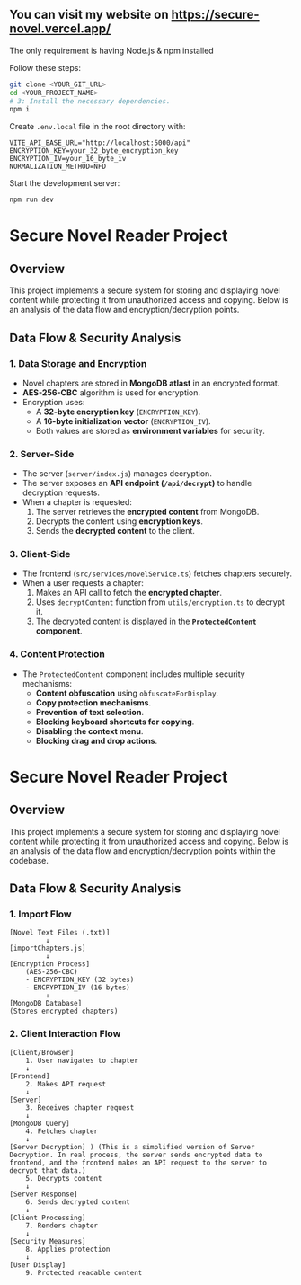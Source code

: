 ## You can visit my website on https://secure-novel.vercel.app/

The only requirement is having Node.js & npm installed

Follow these steps:

```sh
git clone <YOUR_GIT_URL>
cd <YOUR_PROJECT_NAME>
# 3: Install the necessary dependencies.
npm i

```
Create `.env.local` file in the root directory with:
```
VITE_API_BASE_URL="http://localhost:5000/api"
ENCRYPTION_KEY=your_32_byte_encryption_key
ENCRYPTION_IV=your_16_byte_iv
NORMALIZATION_METHOD=NFD
```
Start the development server:
```bash
npm run dev
```

# Secure Novel Reader Project

## Overview
This project implements a secure system for storing and displaying novel content while protecting it from unauthorized access and copying. Below is an analysis of the data flow and encryption/decryption points.

## Data Flow & Security Analysis

### 1. **Data Storage and Encryption**
- Novel chapters are stored in **MongoDB atlast** in an encrypted format.
- **AES-256-CBC** algorithm is used for encryption.
- Encryption uses:
  - A **32-byte encryption key** (`ENCRYPTION_KEY`).
  - A **16-byte initialization vector** (`ENCRYPTION_IV`).
  - Both values are stored as **environment variables** for security.

### 2. **Server-Side**
- The server (`server/index.js`) manages decryption.
- The server exposes an **API endpoint (`/api/decrypt`)** to handle decryption requests.
- When a chapter is requested:
  1. The server retrieves the **encrypted content** from MongoDB.
  2. Decrypts the content using **encryption keys**.
  3. Sends the **decrypted content** to the client.

### 3. **Client-Side**
- The frontend (`src/services/novelService.ts`) fetches chapters securely.
- When a user requests a chapter:
  1. Makes an API call to fetch the **encrypted chapter**.
  2. Uses `decryptContent` function from `utils/encryption.ts` to decrypt it.
  3. The decrypted content is displayed in the **`ProtectedContent` component**.

### 4. **Content Protection**
- The `ProtectedContent` component includes multiple security mechanisms:
  - **Content obfuscation** using `obfuscateForDisplay`.
  - **Copy protection mechanisms**.
  - **Prevention of text selection**.
  - **Blocking keyboard shortcuts for copying**.
  - **Disabling the context menu**.
  - **Blocking drag and drop actions**.

# Secure Novel Reader Project

## Overview
This project implements a secure system for storing and displaying novel content while protecting it from unauthorized access and copying. Below is an analysis of the data flow and encryption/decryption points within the codebase.

## Data Flow & Security Analysis

### 1. **Import Flow**
```
[Novel Text Files (.txt)]
         ↓
[importChapters.js]
         ↓
[Encryption Process]
    (AES-256-CBC)
    - ENCRYPTION_KEY (32 bytes)
    - ENCRYPTION_IV (16 bytes)
         ↓
[MongoDB Database]
(Stores encrypted chapters)
```

### 2. **Client Interaction Flow**
```
[Client/Browser]
    1. User navigates to chapter
    ↓
[Frontend]
    2. Makes API request
    ↓
[Server]
    3. Receives chapter request
    ↓
[MongoDB Query]
    4. Fetches chapter
    ↓
[Server Decryption] ) (This is a simplified version of Server Decryption. In real process, the server sends encrypted data to frontend, and the frontend makes an API request to the server to decrypt that data.)
    5. Decrypts content
    ↓
[Server Response]
    6. Sends decrypted content
    ↓
[Client Processing]
    7. Renders chapter
    ↓
[Security Measures]
    8. Applies protection
    ↓
[User Display]
    9. Protected readable content
```





